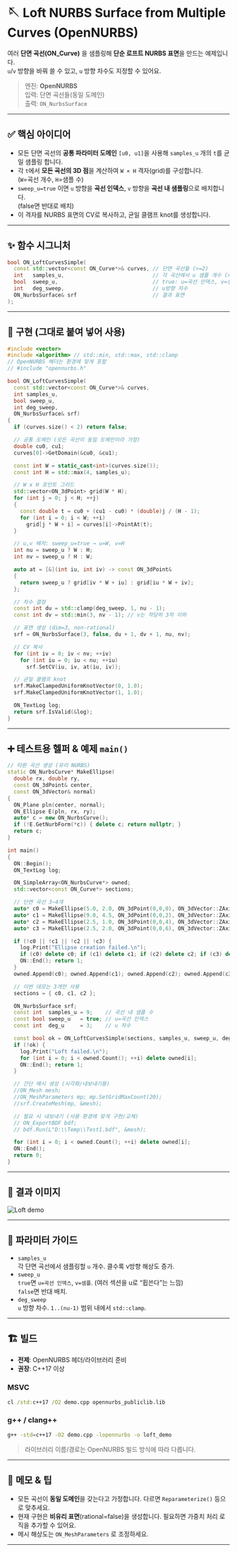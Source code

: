 # 🪡 Loft NURBS Surface from Multiple Curves (OpenNURBS)

여러 **단면 곡선(ON_Curve)** 을 샘플링해 **단순 로프트 NURBS 표면**을 만드는 예제입니다.  
`u`/`v` 방향을 바꿔 쓸 수 있고, `u` 방향 차수도 지정할 수 있어요.

> 엔진: **OpenNURBS**  
> 입력: 단면 곡선들(동일 도메인)  
> 출력: `ON_NurbsSurface`

---



## ✅ 핵심 아이디어

- 모든 단면 곡선의 **공통 파라미터 도메인** `[u0, u1]`을 사용해 `samples_u` 개의 `t`를 균일 샘플링 합니다.
- 각 `t`에서 **모든 곡선의 3D 점**을 계산하여 `W × H` 격자(grid)를 구성합니다.  
  (`W`=곡선 개수, `H`=샘플 수)
- `sweep_u=true` 이면 `u` 방향을 **곡선 인덱스**, `v` 방향을 **곡선 내 샘플링**으로 배치합니다.  
  (false면 반대로 배치)
- 이 격자를 NURBS 표면의 CV로 복사하고, 균일 클램프 knot를 생성합니다.

---

## ✨ 함수 시그니처

```cpp
bool ON_LoftCurvesSimple(
  const std::vector<const ON_Curve*>& curves, // 단면 곡선들 (>=2)
  int   samples_u,                            // 각 곡선에서 u 샘플 개수 (>=2 권장)
  bool  sweep_u,                              // true: u=곡선 인덱스, v=샘플
  int   deg_sweep,                            // u방향 차수
  ON_NurbsSurface& srf                        // 결과 표면
);
```

---

## 🔧 구현 (그대로 붙여 넣어 사용)

```cpp
#include <vector>
#include <algorithm> // std::min, std::max, std::clamp
// OpenNURBS 헤더는 환경에 맞게 포함
// #include "opennurbs.h"

bool ON_LoftCurvesSimple(
  const std::vector<const ON_Curve*>& curves,
  int samples_u, 
  bool sweep_u,
  int deg_sweep, 
  ON_NurbsSurface& srf)
{
  if (curves.size() < 2) return false;

  // 공통 도메인 (모든 곡선이 동일 도메인이라 가정)
  double cu0, cu1;
  curves[0]->GetDomain(&cu0, &cu1);

  const int W = static_cast<int>(curves.size());
  const int H = std::max(4, samples_u);

  // W x H 포인트 그리드
  std::vector<ON_3dPoint> grid(W * H);
  for (int j = 0; j < H; ++j)
  {
    const double t = cu0 + (cu1 - cu0) * (double)j / (H - 1);
    for (int i = 0; i < W; ++i)
      grid[j * W + i] = curves[i]->PointAt(t);
  }

  // u,v 배치: sweep_u=true → u=W, v=H
  int nu = sweep_u ? W : H;
  int nv = sweep_u ? H : W;

  auto at = [&](int iu, int iv) -> const ON_3dPoint&
  {
    return sweep_u ? grid[iv * W + iu] : grid[iu * W + iv];
  };

  // 차수 결정
  const int du = std::clamp(deg_sweep, 1, nu - 1);
  const int dv = std::min(3, nv - 1); // v는 적당히 3차 이하

  // 표면 생성 (dim=3, non-rational)
  srf = ON_NurbsSurface(3, false, du + 1, dv + 1, nu, nv);

  // CV 복사
  for (int iv = 0; iv < nv; ++iv)
    for (int iu = 0; iu < nu; ++iu)
      srf.SetCV(iu, iv, at(iu, iv));

  // 균일 클램프 knot
  srf.MakeClampedUniformKnotVector(0, 1.0);
  srf.MakeClampedUniformKnotVector(1, 1.0);

  ON_TextLog log;
  return srf.IsValid(&log);
}
```

---

## ➕ 테스트용 헬퍼 & 예제 `main()`

```cpp
// 타원 곡선 생성 (유리 NURBS)
static ON_NurbsCurve* MakeEllipse(
  double rx, double ry,
  const ON_3dPoint& center,
  const ON_3dVector& normal)
{
  ON_Plane pln(center, normal);
  ON_Ellipse E(pln, rx, ry);
  auto* c = new ON_NurbsCurve();
  if (!E.GetNurbForm(*c)) { delete c; return nullptr; }
  return c;
}

int main()
{
  ON::Begin();
  ON_TextLog log;

  ON_SimpleArray<ON_NurbsCurve*> owned;
  std::vector<const ON_Curve*> sections;

  // 단면 곡선 3~4개
  auto* c0 = MakeEllipse(5.0, 2.0, ON_3dPoint(0,0,0), ON_3dVector::ZAxis);
  auto* c1 = MakeEllipse(9.0, 4.5, ON_3dPoint(0,0,2), ON_3dVector::ZAxis);
  auto* c2 = MakeEllipse(2.5, 1.0, ON_3dPoint(0,0,4), ON_3dVector::ZAxis);
  auto* c3 = MakeEllipse(2.5, 2.0, ON_3dPoint(0,0,6), ON_3dVector::ZAxis);

  if (!c0 || !c1 || !c2 || !c3) {
    log.Print("Ellipse creation failed.\n");
    if (c0) delete c0; if (c1) delete c1; if (c2) delete c2; if (c3) delete c3;
    ON::End(); return 1;
  }
  owned.Append(c0); owned.Append(c1); owned.Append(c2); owned.Append(c3);

  // 이번 데모는 3개만 사용
  sections = { c0, c1, c2 };

  ON_NurbsSurface srf;
  const int  samples_u = 9;    // 곡선 내 샘플 수
  const bool sweep_u   = true; // u=곡선 인덱스
  const int  deg_u     = 3;    // u 차수

  const bool ok = ON_LoftCurvesSimple(sections, samples_u, sweep_u, deg_u, srf);
  if (!ok) {
    log.Print("Loft failed.\n");
    for (int i = 0; i < owned.Count(); ++i) delete owned[i];
    ON::End(); return 1;
  }

  // 간단 메시 생성 (시각화/내보내기용)
  //ON_Mesh mesh;
  //ON_MeshParameters mp; mp.SetGridMaxCount(20);
  //srf.CreateMesh(mp, &mesh);

  // 필요 시 내보내기 (사용 환경에 맞게 구현/교체)
  // ON_ExportBDF bdf;
  // bdf.Run(L"D:\\Temp\\Test1.bdf", &mesh);

  for (int i = 0; i < owned.Count(); ++i) delete owned[i];
  ON::End();
  return 0;
}
```

---

## 📸 결과 이미지

![Loft demo](/image/loft.jpg)


---


## 🧭 파라미터 가이드

- `samples_u`  
  각 단면 곡선에서 샘플링할 `u` 개수. 클수록 v방향 해상도 증가.
- `sweep_u`  
  `true`면 `u=곡선 인덱스`, `v=샘플`. (여러 섹션을 u로 “휩쓴다”는 느낌)  
  `false`면 반대 배치.
- `deg_sweep`  
  `u` 방향 차수. `1..(nu-1)` 범위 내에서 `std::clamp`.

---

## 🏗️ 빌드

- **전제**: OpenNURBS 헤더/라이브러리 준비
- **권장**: C++17 이상

### MSVC
```bat
cl /std:c++17 /O2 demo.cpp opennurbs_publiclib.lib
```

### g++ / clang++
```bash
g++ -std=c++17 -O2 demo.cpp -lopennurbs -o loft_demo
```

> 라이브러리 이름/경로는 OpenNURBS 빌드 방식에 따라 다릅니다.

---

## 📝 메모 & 팁

- 모든 곡선이 **동일 도메인**을 갖는다고 가정합니다. 다르면 `Reparameterize()` 등으로 맞추세요.
- 현재 구현은 **비유리 표면**(rational=false)을 생성합니다. 필요하면 가중치 처리 로직을 추가할 수 있어요.
- 메시 해상도는 `ON_MeshParameters` 로 조정하세요.

---


